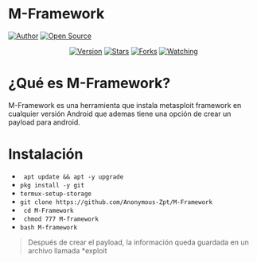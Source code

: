 # M-Framework
<a href="https://github.com/Anonymous-Zpt"><img title="Author" src="https://img.shields.io/badge/Author-Anonymous%20Zpt-svg?style=for-the-badge&logo=github"></a>
<a href="#"><img title="Open Source" src="https://img.shields.io/badge/Open%20Source-%E2%9D%A4-green?style=for-the-badge"></a>
<div align="center">
<a href="#"><img title="Version" src="https://img.shields.io/badge/Version-0.2-green.svg?style=flat-square"></a>
<a href="https://github.com/Anonymous-Zpt/M-Framework/stargazers/"><img title="Stars" src="https://img.shields.io/github/stars/Anonymous-Zpt/M-Framework?color=red&style=flat-square"></a>
<a href="https://github.com/Anonymous-Zpt/M-Framework/network/members"><img title="Forks" src="https://img.shields.io/github/forks/Anonymous-Zpt/M-Framework?color=red&style=flat-square"></a>
<a href="https://github.com/Anonymous-Zpt/M-Framework/watchers"><img title="Watching" src="https://img.shields.io/github/watchers/Anonymous-Zpt/M-Framework?label=Watchers&color=blue&style=flat-square"></a>
</div>

# ¿Qué es M-Framework? 
M-Framework es una herramienta que instala metasploit framework en cualquier versión Android que ademas tiene una opción de crear un payload para android.
# Instalación 

* ` apt update && apt -y upgrade` 
* ` pkg install -y git `
* ` termux-setup-storage `
* ` git clone https://github.com/Anonymous-Zpt/M-Framework `
* ` cd M-Framework`
* ` chmod 777 M-framework`
* ` bash M-framework `

> Después de crear el payload, la información queda guardada en un archivo llamada *exploit
